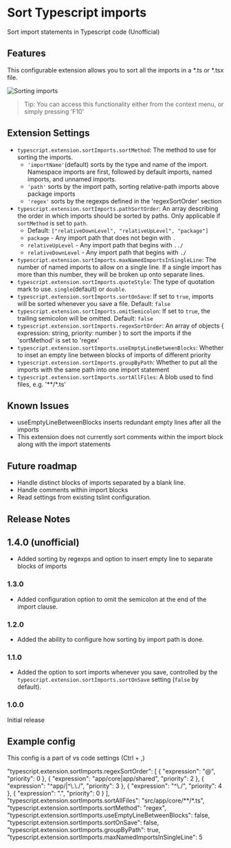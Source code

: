


# Sort Typescript imports

Sort import statements in Typescript code (Unofficial)

## Features

This configurable extension allows you to sort all the imports in a *.ts or *.tsx file.

![Sorting imports](images/example.gif)

> Tip: You can access this functionality either from the context menu, or simply pressing 'F10'

## Extension Settings

* `typescript.extension.sortImports.sortMethod`: The method to use for sorting the imports.
  * `'importName'`(default) sorts by the type and name of the import. Namespace imports are first, followed by default imports, named imports, and unnamed imports.
  * `'path'` sorts by the import path, sorting relative-path imports above package imports
  * `'regex'` sorts by the regexps defined in the 'regexSortOrder' section
* `typescript.extension.sortImports.pathSortOrder`: An array describing the order in which imports should be sorted by paths. Only applicable if `sortMethod` is set to `path`.
  * Default: `["relativeDownLevel", "relativeUpLevel", "package"]`
  * `package` - Any import path that does not begin with `.`
  * `relativeUpLevel` - Any import path that begins with `../`
  * `relativeDownLevel` - Any import path that begins with `./`
* `typescript.extension.sortImports.maxNamedImportsInSingleLine`: The number of named imports to allow on a single line. If a single import has more than this number, they will be broken up onto separate lines.
* `typescript.extension.sortImports.quoteStyle`: The type of quotation mark to use. `single`(default) or `double`.
* `typescript.extension.sortImports.sortOnSave`: If set to `true`, imports will be sorted whenever you save a file. Default: `false`
* `typescript.extension.sortImports.omitSemicolon`: If set to `true`, the trailing semicolon will be omitted. Default: `false`
* `typescript.extension.sortImports.regexSortOrder`: An array of objects { expression: string, priority: number } to sort the imports if the 'sortMethod' is set to 'regex'
* `typescript.extension.sortImports.useEmptyLineBetweenBlocks`: Whether to inset an empty line between blocks of imports of different priority
* `typescript.extension.sortImports.groupByPath`: Whether to put all the imports with the same path into one import statement
* `typescript.extension.sortImports.sortAllFiles`: A blob used to find files, e.g. '**/*.ts'

## Known Issues

* useEmptyLineBetweenBlocks inserts redundant empty lines after all the imports
* This extension does not currently sort comments within the import block along with the import statements

## Future roadmap
- Handle distinct blocks of imports separated by a blank line.
- Handle comments within import blocks
- Read settings from existing tslint configuration.

## Release Notes

## 1.4.0 (unofficial) 
- Added sorting by regexps and option to insert empty line to separate blocks of imports

### 1.3.0
- Added configuration option to omit the semicolon at the end of the import clause.

### 1.2.0
- Added the ability to configure how sorting by import path is done.

### 1.1.0
- Added the option to sort imports whenever you save, controlled by the `typescript.extension.sortImports.sortOnSave` setting (`false` by default).

### 1.0.0

Initial release

## Example config

This config is a part of vs code settings (Ctrl + ,)

"typescript.extension.sortImports.regexSortOrder": [
        {
            "expression": "@",
            "priority": 0
        },
        {
            "expression": "app/core|app/shared",
            "priority": 2
        },
        {
            "expression": "^app/|^\\.\\.\/",
            "priority": 3
        },
        {
            "expression": "^\\.\/",
            "priority": 4
        },
        {
            "expression": ".",
            "priority": 0
        }
    ],
    "typescript.extension.sortImports.sortAllFiles": "src/app/core/**/*.ts",
    "typescript.extension.sortImports.sortMethod": "regex",
    "typescript.extension.sortImports.useEmptyLineBetweenBlocks": false,
    "typescript.extension.sortImports.sortOnSave": false,
    "typescript.extension.sortImports.groupByPath": true,
    "typescript.extension.sortImports.maxNamedImportsInSingleLine": 5